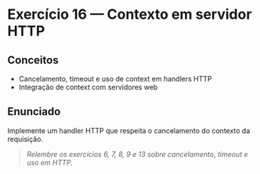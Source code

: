 # Exercício 16 — Contexto em servidor HTTP

## Conceitos
- Cancelamento, timeout e uso de context em handlers HTTP
- Integração de context com servidores web

## Enunciado
Implemente um handler HTTP que respeita o cancelamento do contexto da requisição.

> _Relembre os exercícios 6, 7, 8, 9 e 13 sobre cancelamento, timeout e uso em HTTP._ 